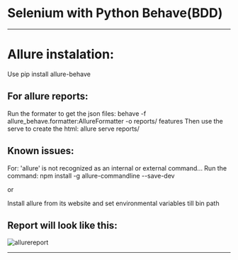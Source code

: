 # Selenium with Python Behave(BDD)



------------------------------------------------------------------------------------

# Allure instalation:
Use pip install allure-behave

## For allure reports:
Run the formater to get the json files: behave -f allure_behave.formatter:AllureFormatter -o reports/ features
Then use the serve to create the html: allure serve reports/

## Known issues:
For: 'allure' is not recognized as an internal or external command...
Run the command: npm install -g allure-commandline --save-dev

or

Install allure from its website and set environmental variables till bin path

## Report will look like this:
![allurereport](https://user-images.githubusercontent.com/67669609/102724727-79530400-42f0-11eb-9369-37f6ea97f2f0.png)


------------------------------------------------------------------------------------
